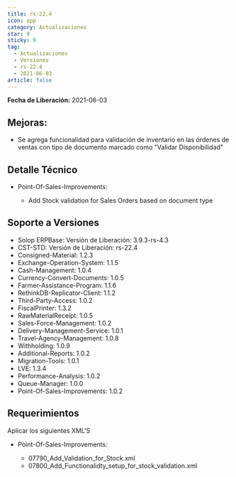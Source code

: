 ```yaml
---
title: rs-22.4
icon: app
category: Actualizaciones
star: 9
sticky: 9
tag:
  - Actualizaciones
  - Versiones
  - rs-22.4
  - 2021-06-03
article: false
---
```


**Fecha de Liberación:** 2021-06-03

## Mejoras:

- Se agrega funcionalidad para validación de inventario en las órdenes de ventas con tipo de documento marcado como "Validar Disponibilidad"

## Detalle Técnico

- Point-Of-Sales-Improvements:

    - Add Stock validation for Sales Orders based on document type

## Soporte a Versiones

- Solop ERPBase: Versión de Liberación: 3.9.3-rs-4.3
- CST-STD: Versión de Liberación: rs-22.4
- Consigned-Material: 1.2.3
- Exchange-Operation-System: 1.1.5
- Cash-Management: 1.0.4
- Currency-Convert-Documents: 1.0.5
- Farmer-Assistance-Program: 1.1.6
- RethinkDB-Replicator-Client: 1.1.2
- Third-Party-Access: 1.0.2
- FiscalPrinter: 1.3.2
- RawMaterialReceipt: 1.0.5
- Sales-Force-Management: 1.0.2
- Delivery-Management-Service: 1.0.1
- Travel-Agency-Management: 1.0.8
- Withholding: 1.0.9
- Additional-Reports: 1.0.2
- Migration-Tools: 1.0.1
- LVE: 1.3.4
- Performance-Analysis: 1.0.2
- Queue-Manager: 1.0.0
- Point-Of-Sales-Improvements: 1.0.2

## Requerimientos

Aplicar los siguientes XML'S

- Point-Of-Sales-Improvements: 

    - 07790_Add_Validation_for_Stock.xml
    - 07800_Add_Functionalidty_setup_for_stock_validation.xml
